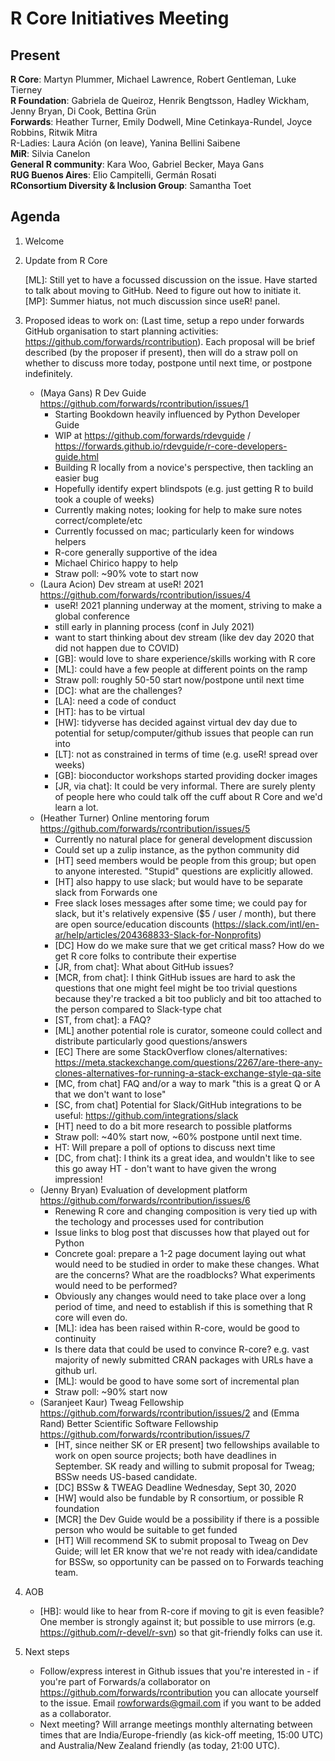 # R Core Initiatives Meeting

## Present

**R Core**: Martyn Plummer, Michael Lawrence, Robert Gentleman, Luke Tierney  
**R Foundation**: Gabriela de Queiroz, Henrik Bengtsson, Hadley Wickham, Jenny Bryan, Di Cook, Bettina Grün  
**Forwards**: Heather Turner, Emily Dodwell, Mine Cetinkaya-Rundel, Joyce Robbins, Ritwik Mitra  
R-Ladies: Laura Ación (on leave), Yanina Bellini Saibene  
**MiR**: Silvia Canelon  
**General R community**: Kara Woo, Gabriel Becker, Maya Gans  
**RUG Buenos Aires**: Elio Campitelli, Germán Rosati  
**RConsortium Diversity & Inclusion Group**: Samantha Toet  

## Agenda

1. Welcome
2. Update from R Core

    [ML]: Still yet to have a focussed discussion on the issue. Have started to talk about moving to GitHub. Need to figure out how to initiate it.
    [MP]: Summer hiatus, not much discussion since useR! panel.
    
4. Proposed ideas to work on:
   (Last time, setup a repo under forwards GitHub organisation to start planning activities: https://github.com/forwards/rcontribution). Each proposal will be brief described (by the proposer if present), then will do a straw poll on whether to discuss more today, postpone until next time, or postpone indefinitely.

    - (Maya Gans) R Dev Guide https://github.com/forwards/rcontribution/issues/1
        - Starting Bookdown heavily influenced by Python Developer Guide
        - WIP at https://github.com/forwards/rdevguide / https://forwards.github.io/rdevguide/r-core-developers-guide.html
        - Building R locally from a novice's perspective, then tackling an easier bug
        - Hopefully identify expert blindspots (e.g. just getting R to build took a couple of weeks)
        - Currently making notes; looking for help to make sure notes correct/complete/etc
        - Currently focussed on mac; particularly keen for windows helpers
        - R-core generally supportive of the idea
        - Michael Chirico happy to help
        - Straw poll: ~90% vote to start now
    - (Laura Acion) Dev stream at useR! 2021 https://github.com/forwards/rcontribution/issues/4
        - useR! 2021 planning underway at the moment, striving to make a global conference
        - still early in planning process (conf in July 2021)
        - want to start thinking about dev stream (like dev day 2020 that did not happen due to COVID)
        - [GB]: would love to share experience/skills working with R core
        - [ML]: could have a few people at different points on the ramp
        - Straw poll: roughly 50-50 start now/postpone until next time
        - [DC]: what are the challenges?
        - [LA]: need a code of conduct
        - [HT]: has to be virtual
        - [HW]: tidyverse has decided against virtual dev day due to potential for setup/computer/github issues that people can run into
        - [LT]: not as constrained in terms of time (e.g. useR! spread over weeks)
        - [GB]: bioconductor workshops started providing docker images
        - [JR, via chat]: It could be very informal. There are surely plenty of people here who could talk off the cuff about R Core and we'd learn a lot.
    - (Heather Turner) Online mentoring forum https://github.com/forwards/rcontribution/issues/5
        - Currently no natural place for general development discussion
        - Could set up a zulip instance, as the python community did
        - [HT] seed members would be people from this group; but open to anyone interested. "Stupid" questions are explicitly allowed.
        - [HT] also happy to use slack; but would have to be separate slack from Forwards one
        - Free slack loses messages after some time; we could pay for slack, but it's relatively expensive ($5 / user / month), but there are open source/education discounts (https://slack.com/intl/en-ar/help/articles/204368833-Slack-for-Nonprofits)
        - [DC] How do we make sure that we get critical mass? How do we get R core folks to contribute their expertise
        - [JR, from chat]: What about GitHub issues?
        - [MCR, from chat]: I think GitHub issues are hard to ask the questions that one might feel might be too trivial questions because they're tracked a bit too publicly and bit too attached to the person compared to Slack-type chat
        - [ST, from chat]: a FAQ?
        - [ML] another potential role is curator, someone could collect and distribute particularly good questions/answers
        - [EC] There are some StackOverflow clones/alternatives: https://meta.stackexchange.com/questions/2267/are-there-any-clones-alternatives-for-running-a-stack-exchange-style-qa-site
        - [MC, from chat] FAQ and/or a way to mark "this is a great Q or A that we don't want to lose"
        - [SC, from chat] Potential for Slack/GitHub integrations to be useful: https://github.com/integrations/slack
        - [HT] need to do a bit more research to possible platforms
        - Straw poll: ~40% start now, ~60% postpone until next time. 
        - HT: Will prepare a poll of options to discuss next time
        - [DC, from chat]: I think its a great idea, and wouldn't like to see this go away HT - don't want to have given the wrong impression!
    - (Jenny Bryan) Evaluation of development platform https://github.com/forwards/rcontribution/issues/6
        - Renewing R core and changing composition is very tied up with the techology and processes used for contribution
        - Issue links to blog post that discusses how that played out for Python
        - Concrete goal: prepare a 1-2 page document laying out what would need to be studied in order to make these changes. What are the concerns? What are the roadblocks? What experiments would need to be performed?
        - Obviously any changes would need to take place over a long period of time, and need to establish if this is something that R core will even do.
        - [ML]: idea has been raised within R-core, would be good to continuity
        - Is there data that could be used to convince R-core? e.g. vast majority of newly submitted CRAN packages with URLs have a github url.
        - [ML]: would be good to have some sort of incremental plan
        - Straw poll: ~90% start now
    - (Saranjeet Kaur) Tweag Fellowship https://github.com/forwards/rcontribution/issues/2 and (Emma Rand) Better Scientific Software Fellowship https://github.com/forwards/rcontribution/issues/7
        - [HT, since neither SK or ER present] two fellowships available to work on open source projects; both have deadlines in September. SK ready and willing to submit proposal for Tweag; BSSw needs US-based candidate.
        - [DC] BSSw & TWEAG Deadline Wednesday, Sept 30, 2020
        - [HW] would also be fundable by R consortium, or possible R foundation
        - [MCR] the Dev Guide would be a possibility if there is a possible person who would be suitable to get funded 
        - [HT] Will recommend SK to submit proposal to Tweag on Dev Guide; will let ER know that we're not ready with idea/candidate for BSSw, so opportunity can be passed on to Forwards teaching team.
5. AOB
    - [HB]: would like to hear from R-core if moving to git is even feasible? One member is strongly against it; but possible to use mirrors (e.g. https://github.com/r-devel/r-svn) so that git-friendly folks can use it.
7. Next steps
    - Follow/express interest in Github issues that you're interested in - if you're part of Forwards/a collaborator on https://github.com/forwards/rcontribution you can allocate yourself to the issue. Email rowforwards@gmail.com if you want to be added as a collaborator.
    - Next meeting? Will arrange meetings monthly alternating between times that are India/Europe-friendly (as kick-off meeting, 15:00 UTC) and Australia/New Zealand friendly (as today, 21:00 UTC).
    
    
